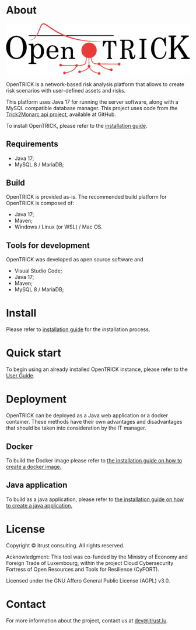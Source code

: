 # About

![OpenTRICK Logo](src/main/webapp/WEB-INF/static/images/brand.png)

OpenTRICK is a network-based risk analysis platform that allows to create risk scenarios with user-defined assets and risks.

This platform uses Java 17 for running the server software, along with a MySQL compatible database manager. This project uses code from the [Trick2Monarc api project](https://github.com/itrust-consulting/Trick2MonarcApi), available at GitHub.

To install OpenTRICK, please refer to the [installation guide](#install).

## Requirements

- Java 17;
- MySQL 8 / MariaDB;

## Build

OpenTRICK is provided as-is. The recommended build platform for OpenTRICK is composed of:

- Java 17;
- Maven;
- Windows / Linux (or WSL) / Mac OS.

## Tools for development

OpenTRICK was developed as open source software and 

- Visual Studio Code;
- Java 17;
- Maven;
- MySQL 8 / MariaDB;

# Install

Please refer to [installation guide](docs/INSTALL.md) for the installation process.

# Quick start

To begin using an already installed OpenTRICK instance, please refer to the [User Guide](./src/main/webapp/WEB-INF/static/views/user-guide.html#creating-a-risk-analysis-using-trick-service).

# Deployment

OpenTRICK can be deployed as a Java web application or a docker container. These methods have their own advantages and disadvantages that should be taken into consideration by the IT manager.

## Docker

To build the Docker image please refer to [the installation guide on how to create a docker image.](docs/INSTALL.md#create-a-docker-image)

## Java application

To build as a java application, please refer to [the installation guide on how to create a java application.](docs/installation/deployment/java/README.md#java-application)

# License

Copyright © itrust consulting. All rights reserved.

Acknowledgment: This tool was co-funded by the Ministry of Economy and Foreign Trade of Luxembourg, within the project Cloud Cybersecurity Fortress of Open Resources and Tools for Resilience (CyFORT).

Licensed under the GNU Affero General Public License (AGPL) v3.0.

# Contact
For more information about the project, contact us at dev@itrust.lu.
